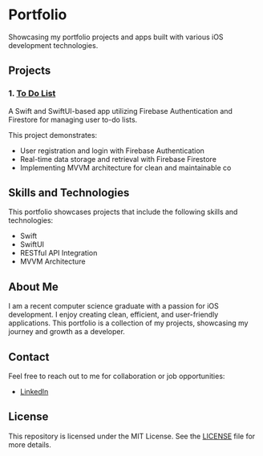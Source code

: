 # Portfolio

Showcasing my portfolio projects and apps built with various iOS development technologies.

## Projects

### 1. [To Do List](ToDoList)

A Swift and SwiftUI-based app utilizing Firebase Authentication and Firestore for managing user to-do lists. 

This project demonstrates:

- User registration and login with Firebase Authentication
- Real-time data storage and retrieval with Firebase Firestore
- Implementing MVVM architecture for clean and maintainable co

## Skills and Technologies

This portfolio showcases projects that include the following skills and technologies:

- Swift
- SwiftUI
- RESTful API Integration
- MVVM Architecture
  
## About Me

I am a recent computer science graduate with a passion for iOS development. I enjoy creating clean, efficient, and user-friendly applications. This portfolio is a collection of my projects, showcasing my journey and growth as a developer.

## Contact

Feel free to reach out to me for collaboration or job opportunities:

- [LinkedIn](https://www.linkedin.com/in/tamas-scheuring-8083a222a/)

## License

This repository is licensed under the MIT License. See the [LICENSE](LICENSE) file for more details.
